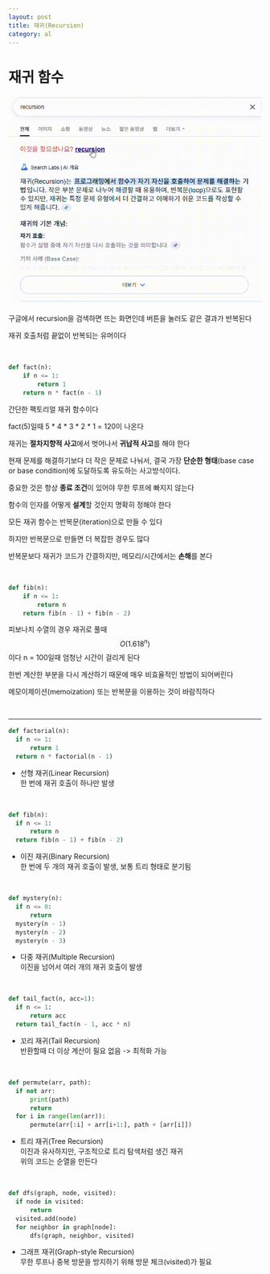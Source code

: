 ```yaml
---
layout: post
title: 재귀(Recursion)
category: al
---
```


# 재귀 함수

![재귀 구글 검색](/assets/images/al/recursion-01.gif)

구글에서 recursion을 검색하면 뜨는 화면인데 버튼을 눌러도 같은 결과가 반복된다

재귀 호출처럼 끝없이 반복되는 유머이다

&nbsp;

```python
def fact(n):
    if n <= 1:
        return 1
    return n * fact(n - 1)
```

간단한 팩토리얼 재귀 함수이다

fact(5)일때 5 * 4 * 3 * 2 * 1 = 120이 나온다

재귀는 **절차지향적 사고**에서 벗어나서 **귀납적 사고**를 해야 한다

현재 문제를 해결하기보다 더 작은 문제로 나눠서, 결국 가장 **단순한 형태**(base case or base condition)에 도달하도록 유도하는 사고방식이다.

중요한 것은 항상 **종료 조건**이 있어야 무한 루프에 빠지지 않는다

함수의 인자를 어떻게 **설계**할 것인지 명확히 정해야 한다

모든 재귀 함수는 반복문(iteration)으로 만들 수 있다

하지만 반복문으로 만들면 더 복잡한 경우도 많다

반복문보다 재귀가 코드가 간결하지만, 메모리/시간에서는 **손해**를 본다

&nbsp;

```python
def fib(n):
    if n <= 1:
        return n
    return fib(n - 1) + fib(n - 2)
```


피보나치 수열의 경우 재귀로 풀때 $$ O(1.618^n) $$ 이다 n = 100일때 엄청난 시간이 걸리게 된다

한번 계산한 부분을 다시 계산하기 때문에 매우 비효율적인 방법이 되어버린다

메모이제이션(memoization) 또는 반복문을 이용하는 것이 바람직하다


&nbsp;

---

```python
def factorial(n):
  if n <= 1:
      return 1
  return n * factorial(n - 1)
```

- 선형 재귀(Linear Recursion)  
한 번에 재귀 호출이 하나만 발생

&nbsp;

```python
def fib(n):
  if n <= 1:
      return n
  return fib(n - 1) + fib(n - 2)
```
- 이진 재귀(Binary Recursion)  
한 번에 두 개의 재귀 호출이 발생, 보통 트리 형태로 분기됨

&nbsp;

```python
def mystery(n):
  if n <= 0:
      return
  mystery(n - 1)
  mystery(n - 2)
  mystery(n - 3)
```

- 다중 재귀(Multiple Recursion)  
이진을 넘어서 여러 개의 재귀 호출이 발생

&nbsp;

```python
def tail_fact(n, acc=1):
  if n <= 1:
      return acc
  return tail_fact(n - 1, acc * n)
```

- 꼬리 재귀(Tail Recursion)  
반환할때 더 이상 계산이 필요 없음 -> 최적화 가능

&nbsp;

```python
def permute(arr, path):
  if not arr:
      print(path)
      return
  for i in range(len(arr)):
      permute(arr[:i] + arr[i+1:], path + [arr[i]])
```
- 트리 재귀(Tree Recursion)  
이진과 유사하지만, 구조적으로 트리 탐색처럼 생긴 재귀  
위의 코드는 순열을 만든다

&nbsp;

```python
def dfs(graph, node, visited):
  if node in visited:
      return
  visited.add(node)
  for neighbor in graph[node]:
      dfs(graph, neighbor, visited)
```
- 그래프 재귀(Graph-style Recursion)  
무한 루프나 중복 방문을 방지하기 위해 방문 체크(visited)가 필요